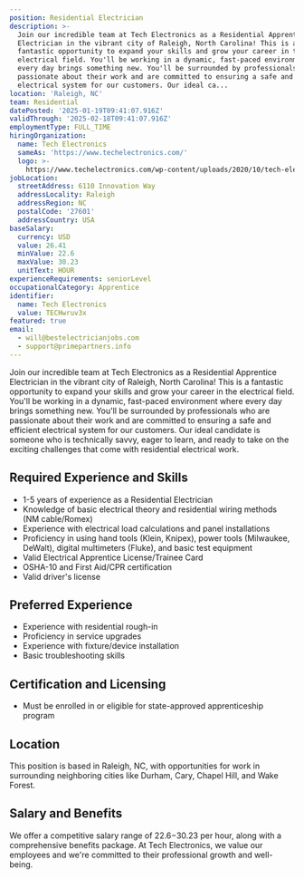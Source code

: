 ```yaml
---
position: Residential Electrician
description: >-
  Join our incredible team at Tech Electronics as a Residential Apprentice
  Electrician in the vibrant city of Raleigh, North Carolina! This is a
  fantastic opportunity to expand your skills and grow your career in the
  electrical field. You'll be working in a dynamic, fast-paced environment where
  every day brings something new. You'll be surrounded by professionals who are
  passionate about their work and are committed to ensuring a safe and efficient
  electrical system for our customers. Our ideal ca...
location: 'Raleigh, NC'
team: Residential
datePosted: '2025-01-19T09:41:07.916Z'
validThrough: '2025-02-18T09:41:07.916Z'
employmentType: FULL_TIME
hiringOrganization:
  name: Tech Electronics
  sameAs: 'https://www.techelectronics.com/'
  logo: >-
    https://www.techelectronics.com/wp-content/uploads/2020/10/tech-electronics-logo.png
jobLocation:
  streetAddress: 6110 Innovation Way
  addressLocality: Raleigh
  addressRegion: NC
  postalCode: '27601'
  addressCountry: USA
baseSalary:
  currency: USD
  value: 26.41
  minValue: 22.6
  maxValue: 30.23
  unitText: HOUR
experienceRequirements: seniorLevel
occupationalCategory: Apprentice
identifier:
  name: Tech Electronics
  value: TECHwruv3x
featured: true
email:
  - will@bestelectricianjobs.com
  - support@primepartners.info
---
```




Join our incredible team at Tech Electronics as a Residential Apprentice Electrician in the vibrant city of Raleigh, North Carolina! This is a fantastic opportunity to expand your skills and grow your career in the electrical field. You'll be working in a dynamic, fast-paced environment where every day brings something new. You'll be surrounded by professionals who are passionate about their work and are committed to ensuring a safe and efficient electrical system for our customers. Our ideal candidate is someone who is technically savvy, eager to learn, and ready to take on the exciting challenges that come with residential electrical work.

## Required Experience and Skills

- 1-5 years of experience as a Residential Electrician
- Knowledge of basic electrical theory and residential wiring methods (NM cable/Romex)
- Experience with electrical load calculations and panel installations
- Proficiency in using hand tools (Klein, Knipex), power tools (Milwaukee, DeWalt), digital multimeters (Fluke), and basic test equipment
- Valid Electrical Apprentice License/Trainee Card
- OSHA-10 and First Aid/CPR certification
- Valid driver's license

## Preferred Experience

- Experience with residential rough-in
- Proficiency in service upgrades
- Experience with fixture/device installation
- Basic troubleshooting skills

## Certification and Licensing

- Must be enrolled in or eligible for state-approved apprenticeship program

## Location

This position is based in Raleigh, NC, with opportunities for work in surrounding neighboring cities like Durham, Cary, Chapel Hill, and Wake Forest.

## Salary and Benefits

We offer a competitive salary range of $22.6-$30.23 per hour, along with a comprehensive benefits package. At Tech Electronics, we value our employees and we're committed to their professional growth and well-being.
